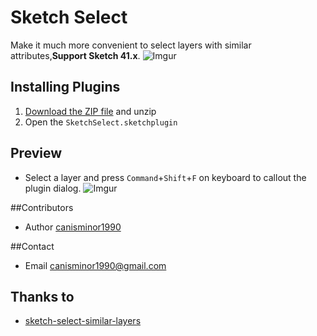 # Sketch Select
Make it much more convenient to select layers with similar attributes,**Support Sketch 41.x**.
![Imgur](http://i.imgur.com/iwedsd2.png)

## Installing Plugins
1. [Download the ZIP file](https://github.com/canisminor1990/sketch-select/archive/master.zip) and unzip
2. Open the `SketchSelect.sketchplugin`

## Preview
* Select a layer and press `Command`+`Shift`+`F` on keyboard to callout the plugin dialog.
![Imgur](http://i.imgur.com/xkma6Lb.png)

##Contributors
* Author [canisminor1990](https://github.com/canisminor1990)

##Contact
* Email <canisminor1990@gmail.com>

## Thanks to
* [sketch-select-similar-layers](https://github.com/wonderbit/sketch-select-similar-layers)
